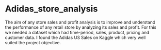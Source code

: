 # Adidas_store_analysis
The aim of any store sales and profit analysis is to improve and understand the performance of any retail store by analyzing its sales and profit. For this we needed a dataset which had time-period, sales, product, pricing and customer data. I found the Adidas US Sales on Kaggle which very well suited the project objective.
